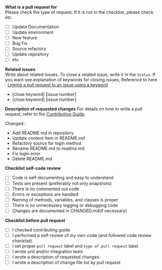 **What is a pull request for**  
Please check the type of request. If it is not in the checklist, please check etc.
- [ ] Update Documentation
- [ ] Update environment
- [ ] New feature
- [ ] Bug Fix
- [ ] Source refactory
- [ ] Update repository
- [ ] etc

**Related issues**  
Write about related issues. To close a related issue, write it in the `Status`. If you want see explanation of keywords for closing issues, Reference to here : [Linking a pull request to an issue using a keyword](https://docs.github.com/en/issues/tracking-your-work-with-issues/creating-issues/linking-a-pull-request-to-an-issue#linking-a-pull-request-to-an-issue-using-a-keyword)

- [close keyword] [issue number]
- [close keyword] [issue number]

**Description of requested changes**
For details on how to write a pull request, refer to the [Contribution Guide](../../CONTRIBUTING.md).

Changed :
   - Add README.md in repository
   - Update content Item in README.md
   - Refactory source for login method
   - Rename README.md to readme.md
   - Fix login error
   - Delete README.md

**Checklist self-code review**
- [ ] Code is self-documenting and easy to understand
- [ ] Tests are present (preferably not only snapshots)
- [ ] There is no commented out code
- [ ] Errors or exceptions are handled
- [ ] Naming of methods, variables, and classes is proper
- [ ] There is no unnecessary logging or debugging code
- [ ] Changes are documented in CHANGED.md(if necessary)
      
**Checklist before pull request**
- [ ] I checked contributing guide
- [ ] I performed a self-review of my own code (and followed code review checklist)
- [ ] I set proper `pull request` label and `type of pull request` label
- [ ] I wrote unit and/or integration tests
- [ ] I wrote a description of requested changes
- [ ] I wrote a description of change file list by pull request
